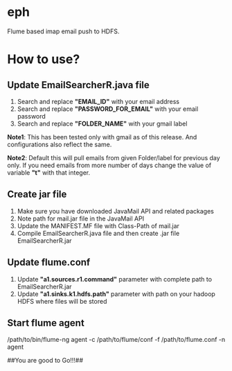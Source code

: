 # eph
Flume based imap email push to HDFS.

# How to use?
## Update EmailSearcherR.java file
1. Search and replace **"EMAIL_ID"** with your email address
2. Search and replace **"PASSWORD_FOR_EMAIL"** with your email password
3. Search and replace **"FOLDER_NAME"** with your gmail label

**Note1**: This has been tested only with gmail as of this release. And configurations also reflect the same.

**Note2**: Default this will pull emails from given Folder/label for previous day only. If you need emails from more number of days change the value of variable **"t"** with that integer.

## Create jar file
1. Make sure you have downloaded JavaMail API and related packages 
2. Note path for mail.jar file in the JavaMail API
3. Update the MANIFEST.MF file with Class-Path of mail.jar
4. Compile EmailSearcherR.java file and then create .jar file EmailSearcherR.jar

## Update flume.conf
1. Update **"a1.sources.r1.command"** parameter with complete path to EmailSearcherR.jar
2. Update **"a1.sinks.k1.hdfs.path"** parameter with path on your hadoop HDFS where files will be stored

## Start flume agent
/path/to/bin/flume-ng agent -c /path/to/flume/conf -f /path/to/flume.conf -n agent

##You are good to Go!!!##

